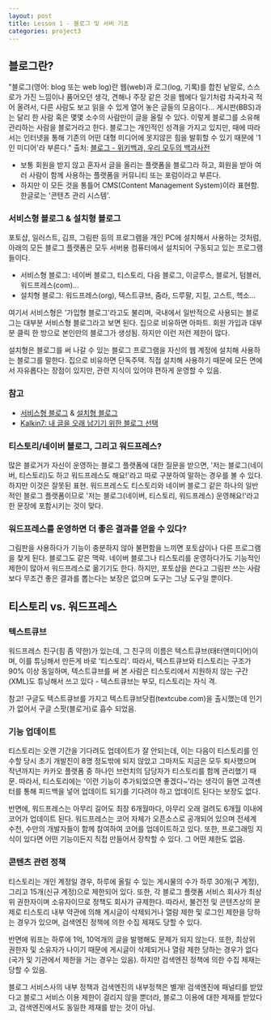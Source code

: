 ```yaml
---
layout: post
title: Lesson 1 - 블로그 및 서버 기초 
categories: project3
---
```


## 블로그란?
"블로그(영어: blog 또는 web log)란 웹(web)과 로그(log, 기록)를 합친 낱말로, 스스로가 가진 느낌이나 품어오던 생각, 견해나 주장 같은 것을 웹에다 일기처럼 차곡차곡 적어 올려서, 다른 사람도 보고 읽을 수 있게 열어 놓은 글들의 모음이다... 게시판(BBS)과는 달리 한 사람 혹은 몇몇 소수의 사람만이 글을 올릴 수 있다. 이렇게 블로그를 소유해 관리하는 사람을 블로거라고 한다. 블로그는 개인적인 성격을 가지고 있지만, 때에 따라서는 인터넷을 통해 기존의 어떤 대형 미디어에 못지않은 힘을 발휘할 수 있기 때문에 '1인 미디어'라 부른다."
출처: [블로그 - 위키백과, 우리 모두의 백과사전](https://ko.wikipedia.org/wiki/%EB%B8%94%EB%A1%9C%EA%B7%B8)

* 보통 회원을 받지 않고 혼자서 글을 올리는 플랫폼을 블로그라 하고, 회원을 받아 여러 사람이 함께 사용하는 플랫폼을 커뮤니티 또는 포럼이라고 부른다.
* 하지만 이 모든 것을 통틀어 CMS(Content Management System)이라 표현함. 한글로는 '콘텐츠 관리 시스템'.

### 서비스형 블로그 & 설치형 블로그
포토샵, 일러스트, 김프, 그림판 등의 프로그램을 개인 PC에 설치해서 사용하는 것처럼, 아래의 모든 블로그 플랫폼은 모두 서버용 컴퓨터에서 설치되어 구동되고 있는 프로그램들이다.

* 서비스형 블로그: 네이버 블로그, 티스토리, 다음 블로그, 이글루스, 블로거, 텀블러, 워드프레스(com)...
* 설치형 블로그: 워드프레스(org), 텍스트큐브, 줌라, 드루팔, 지킬, 고스트, 헥소...

여기서 서비스형은 '가입형 블로그'라고도 불리며, 국내에서 일반적으로 사용되는 블로그는 대부분 서비스형 블로그라고 보면 된다. 집으로 비유하면 아파트. 회원 가입과 대부분 클릭 한 방으로 본인만의 블로그가 생성됨. 하지만 이런 저런 제한이 많다.

설치형은 블로그를 써 나갈 수 있는 블로그 프로그램을 자신의 웹 계정에 설치해 사용하는 블로그를 말한다. 집으로 비유하면 단독주택. 직접 설치해 사용하기 때문에 모든 면에서 자유롭다는 장점이 있지만, 관련 지식이 있어야 편하게 운영할 수 있음.

### 참고
* [서비스형 블로그](https://namu.wiki/w/%EC%84%9C%EB%B9%84%EC%8A%A4%ED%98%95%20%EB%B8%94%EB%A1%9C%EA%B7%B8) & [설치형 블로그](https://namu.wiki/w/%EC%84%A4%EC%B9%98%ED%98%95%20%EB%B8%94%EB%A1%9C%EA%B7%B8)
* [Kalkin7: 내 글을 오래 남기기 위한 블로그 선택](https://blog.kalkin7.com/2015/07/07/maintain-a-blog-for-a-long-time/)

### 티스토리/네이버 블로그, 그리고 워드프레스?
많은 블로거가 자신이 운영하는 블로그 플랫폼에 대한 질문을 받으면, '저는 블로그(네이버, 티스토리)도 하고 워드프레스도 해요!'라고 따로 구분하여 말하는 경우를 볼 수 있다. 하지만 이것은 잘못된 표현. 워드프레스도 티스토리와 네이버 블로그 같은 하나의 일반적인 블로그 플랫폼이므로 '저는 블로그(네이버, 티스토리, 워드프레스) 운영해요!'라고 한 문장에 포함시키는 것이 맞다. 

### 워드프레스를 운영하면 더 좋은 결과를 얻을 수 있다?
그림판을 사용하다가 기능이 충분하지 않아 불편함을 느끼면 포토샵이나 다른 프로그램을 찾게 된다. 블로그도 같은 맥락. 네이버 블로그나 티스토리를 운영하다가도 기능적인 제한이 많아서 워드프레스로 옮기기도 한다. 하지만, 포토샵을 쓴다고 그림판 쓰는 사람보다 무조건 좋은 결과를 뽑는다는 보장은 없으며 도구는 그냥 도구일 뿐이다.

## 티스토리 vs. 워드프레스
### 텍스트큐브
워드프레스 친구(힘 좀 약한)가 있는데, 그 친구의 이름은 텍스트큐브(태터앤미디어)이며, 이를 튜닝해서 만든게 바로 '티스토리'. 따라서, 텍스트큐브와 티스토리는 구조가 90% 이상 동일하며, 텍스트큐브를 써 본 사람은 티스토리에서 지원하지 않는 구간(XML)도 튜닝해서 쓰고 있다 - 텍스트큐브는 부모, 티스토리는 자식 격.

참고! 구글도 텍스트큐브를 가지고 텍스트큐브닷컴(textcube.com)을 출시했는데 인기가 없어서 구글 스팟(블로거)로 흡수 되었음. 

### 기능 업데이트
티스토리는 오랜 기간을 기다려도 업데이트가 잘 안되는데, 이는 다음이 티스토리를 인수할 당시 초기 개발진이 8명 정도밖에 되지 않았고 그마저도 지금은 모두 퇴사했으며 작년까지는 카카오 플랫폼 중 하나인 브런치의 담당자가 티스토리를 함께 관리했기 때문. 따라서, 티스토리에는 '이런 기능이 추가되었으면 좋겠다~'라는 생각이 들면 고객센터를 통해 피드백을 넣어 업데이트 되기를 기다려야 하고 업데이트 된다는 보장도 없다.

반면에, 워드프레스는 아무리 길어도 최장 6개월마다, 아무리 오래 걸려도 6개월 이내에 코어가 업데이트 된다. 워드프레스는 코어 자체가 오픈소스로 공개되어 있으며 전세계 수천, 수만의 개발자들이 함께 참여하여 코어를 업데이트하고 있다. 또한, 프로그래밍 지식이 있다면 어떤 기능이든지 직접 만들어서 장착할 수 있다. 그 어떤 제한도 없음.

### 콘텐츠 관련 정책
티스토리는 개인 계정일 경우, 하루에 올릴 수 있는 게시물의 수가 하루 30개(구 계정), 그리고 15개(신규 계정)으로 제한되어 있다. 또한, 각 블로그 플랫폼 서비스 회사가 최상위 권한자이며 소유자이므로 정책도 회사가 규제한다. 따라서, 불건전 및 콘텐츠상의 문제로 티스토리 내부 약관에 의해 게시글이 삭제되거나 열람 제한 및 로그인 제한을 당하는 경우가 있으며, 검색엔진 정책에 의한 수집 제재도 당할 수 있다.

반면에 워프는 하루에 1억, 10억개의 글을 발행해도 문제가 되지 않는다. 또한, 최상위 권한자 및 소유자가 나이기 때문에 게시글이 삭제되거나 열람 제한 당하는 경우가 없다 (국가 및 기관에서 제한을 거는 경우는 있음). 하지만 검색엔진 정책에 의한 수집 제재는 당할 수 있음.

블로그 서비스사의 내부 정책과 검색엔진의 내부정책은 별개! 검색엔진에 패널티를 받았다고 블로그 서비스 이용 제한이 걸리지 않을 뿐더라, 블로그 이용에 대한 제재를 받았다고, 검색엔진에서도 동일한 제재를 받는 것이 아님. 


